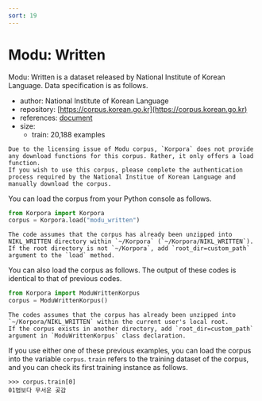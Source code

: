 ```yaml
---
sort: 19
---
```


# Modu: Written

Modu: Written is a dataset released by National Institute of Korean Language.
Data specification is as follows.

- author: National Institute of Korean Language
- repository: [https://corpus.korean.go.kr](https://corpus.korean.go.kr)
- references: [document](https://rlkujwkk7.toastcdn.net/NIKL_WRITTEN(v1.0).pdf)
- size:
  - train: 20,188 examples

```warning
Due to the licensing issue of Modu corpus, `Korpora` does not provide any download functions for this corpus. Rather, it only offers a load function.
If you wish to use this corpus, please complete the authentication process required by the National Institue of Korean Language and manually download the corpus.
```

You can load the corpus from your Python console as follows.

```python
from Korpora import Korpora
corpus = Korpora.load("modu_written")
```

```warning
The code assumes that the corpus has already been unzipped into NIKL_WRITTEN directory within `~/Korpora` (`~/Korpora/NIKL_WRITTEN`).
If the root directory is not `~/Korpora`, add `root_dir=custom_path` argument to the `load` method. 
```

You can also load the corpus as follows.
The output of these codes is identical to that of previous codes.

```python
from Korpora import ModuWrittenKorpus
corpus = ModuWrittenKorpus()
```

```warning
The codes assumes that the corpus has already been unzipped into `~/Korpora/NIKL_WRITTEN` within the current user's local root.
If the corpus exists in another directory, add `root_dir=custom_path` argument in `ModuWrittenKorpus` class declaration.
```

If you use either one of these previous examples, you can load the corpus into the variable `corpus`.
`train` refers to the training dataset of the corpus, and you can check its first training instance as follows.

```
>>> corpus.train[0]
01범보다 무서운 곶감
```
